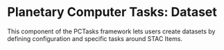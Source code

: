 # Planetary Computer Tasks: Dataset

This component of the PCTasks framework lets users create datasets by defining
configuration and specific tasks around STAC Items.